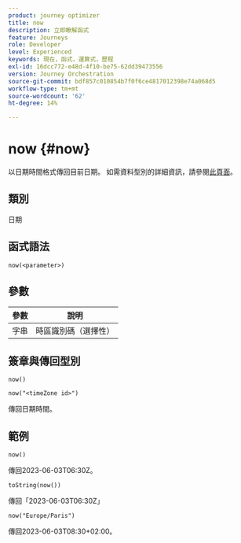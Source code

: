 ```yaml
---
product: journey optimizer
title: now
description: 立即瞭解函式
feature: Journeys
role: Developer
level: Experienced
keywords: 現在，函式，運算式，歷程
exl-id: 16dcc772-e48d-4f10-be75-62dd39473556
version: Journey Orchestration
source-git-commit: bdf857c010854b7f0f6ce4817012398e74a068d5
workflow-type: tm+mt
source-wordcount: '62'
ht-degree: 14%

---
```


# now {#now}

以日期時間格式傳回目前日期。 如需資料型別的詳細資訊，請參閱[此頁面](../expression/data-types.md)。

## 類別

日期

## 函式語法

`now(<parameter>)`

## 參數

| 參數 | 說明 |
|--- |--- |
| 字串 | 時區識別碼（選擇性） |

## 簽章與傳回型別

`now()`

`now("<timeZone id>")`

傳回日期時間。

## 範例

`now()`

傳回2023-06-03T06:30Z。

`toString(now())`

傳回「2023-06-03T06:30Z」

`now("Europe/Paris")`

傳回2023-06-03T08:30+02:00。

